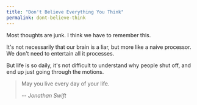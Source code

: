 ```yaml
---
title: "Don't Believe Everything You Think"
permalink: dont-believe-think
---
```


Most thoughts are junk. I think we have to remember this.

It's not necessarily that our brain is a liar, but more like a naive processor. We don't need to entertain all it processes.

But life is so daily, it's not difficult to understand why people shut off, and end up just going through the motions.

> May you live every day of your life.
>
> <cite>-- Jonathan Swift</cite>
